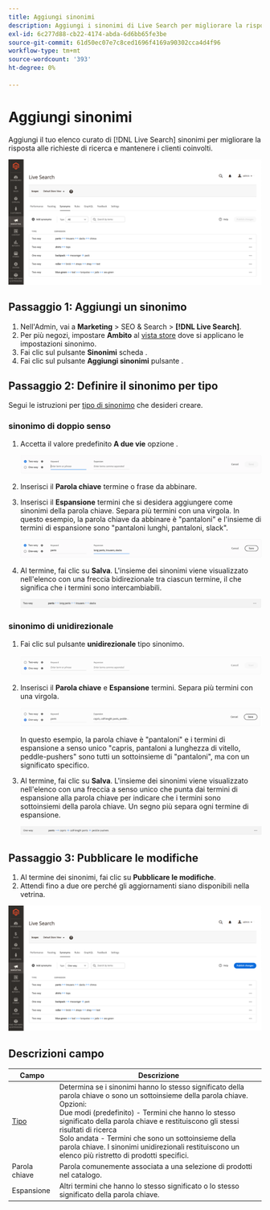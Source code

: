 ```yaml
---
title: Aggiungi sinonimi
description: Aggiungi i sinonimi di Live Search per migliorare la risposta alle richieste di ricerca.
exl-id: 6c277d88-cb22-4174-abda-6d6bb65fe3be
source-git-commit: 61d50ec07e7c8ced1696f4169a90302cca4d4f96
workflow-type: tm+mt
source-wordcount: '393'
ht-degree: 0%

---
```


# Aggiungi sinonimi

Aggiungi il tuo elenco curato di [!DNL Live Search] sinonimi per migliorare la risposta alle richieste di ricerca e mantenere i clienti coinvolti.

![[!DNL Live Search] sinonimi](assets/synonym-workspace.png)

## Passaggio 1: Aggiungi un sinonimo

1. Nell&#39;Admin, vai a **Marketing** > SEO &amp; Search > **[!DNL Live Search]**.
1. Per più negozi, impostare **Ambito** al [vista store](https://docs.magento.com/user-guide/configuration/scope.html) dove si applicano le impostazioni sinonimo.
1. Fai clic sul pulsante **Sinonimi** scheda .
1. Fai clic sul pulsante **Aggiungi sinonimi** pulsante .

## Passaggio 2: Definire il sinonimo per tipo

Segui le istruzioni per [tipo di sinonimo](synonyms-type.md) che desideri creare.

### sinonimo di doppio senso

1. Accetta il valore predefinito **A due vie** opzione .

   ![Aggiungi sinonimo di bidirezionale](assets/synonym-add-two-way.png)


1. Inserisci il **Parola chiave** termine o frase da abbinare.
1. Inserisci il **Espansione** termini che si desidera aggiungere come sinonimi della parola chiave. Separa più termini con una virgola.
In questo esempio, la parola chiave da abbinare è &quot;pantaloni&quot; e l&#39;insieme di termini di espansione sono &quot;pantaloni lunghi, pantaloni, slack&quot;.

   ![Esempio di sinonimo a due vie](assets/synonym-add-two-way-example.png)

1. Al termine, fai clic su **Salva**.
L&#39;insieme dei sinonimi viene visualizzato nell&#39;elenco con una freccia bidirezionale tra ciascun termine, il che significa che i termini sono intercambiabili.

   ![sinonimo di doppio senso](assets/synonym-two-way.png)

### sinonimo di unidirezionale

1. Fai clic sul pulsante **unidirezionale** tipo sinonimo.

   ![Aggiungi sinonimo di unidirezionale](assets/synonym-add-one-way.png)

1. Inserisci il **Parola chiave** e **Espansione** termini. Separa più termini con una virgola.

   ![Esempio di sinonimo di unidirezionale](assets/synonym-add-one-way-example.png)

   In questo esempio, la parola chiave è &quot;pantaloni&quot; e i termini di espansione a senso unico &quot;capris, pantaloni a lunghezza di vitello, peddle-pushers&quot; sono tutti un sottoinsieme di &quot;pantaloni&quot;, ma con un significato specifico.

1. Al termine, fai clic su **Salva**.
L&#39;insieme dei sinonimi viene visualizzato nell&#39;elenco con una freccia a senso unico che punta dai termini di espansione alla parola chiave per indicare che i termini sono sottoinsiemi della parola chiave. Un segno più separa ogni termine di espansione.

   ![sinonimo di unidirezionale](assets/synonym-one-way.png)

## Passaggio 3: Pubblicare le modifiche

1. Al termine dei sinonimi, fai clic su **Pubblicare le modifiche**.
1. Attendi fino a due ore perché gli aggiornamenti siano disponibili nella vetrina.

![Pubblicare le modifiche](assets/synonym-publish.png)

## Descrizioni campo

| Campo | Descrizione |
|--- |--- |
| [Tipo](synonyms.md) | Determina se i sinonimi hanno lo stesso significato della parola chiave o sono un sottoinsieme della parola chiave. Opzioni:<br />Due modi (predefinito) - Termini che hanno lo stesso significato della parola chiave e restituiscono gli stessi risultati di ricerca<br />Solo andata - Termini che sono un sottoinsieme della parola chiave. I sinonimi unidirezionali restituiscono un elenco più ristretto di prodotti specifici. |
| Parola chiave | Parola comunemente associata a una selezione di prodotti nel catalogo. |
| Espansione | Altri termini che hanno lo stesso significato o lo stesso significato della parola chiave. |
